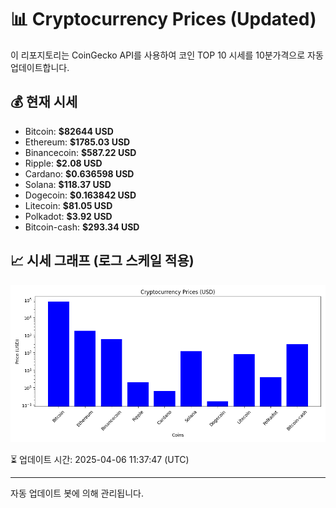 
# 📊 Cryptocurrency Prices (Updated)

이 리포지토리는 CoinGecko API를 사용하여 코인 TOP 10 시세를 10분가격으로 자동 업데이트합니다.

## 💰 현재 시세
- Bitcoin: **$82644 USD**
- Ethereum: **$1785.03 USD**
- Binancecoin: **$587.22 USD**
- Ripple: **$2.08 USD**
- Cardano: **$0.636598 USD**
- Solana: **$118.37 USD**
- Dogecoin: **$0.163842 USD**
- Litecoin: **$81.05 USD**
- Polkadot: **$3.92 USD**
- Bitcoin-cash: **$293.34 USD**

## 📈 시세 그래프 (로그 스케일 적용)
![Crypto Prices](crypto_prices.png)

⏳ 업데이트 시간: 2025-04-06 11:37:47 (UTC)

---
자동 업데이트 봇에 의해 관리됩니다.
